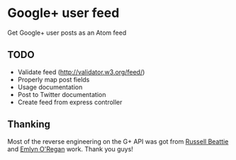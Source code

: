 # Google+ user feed

Get Google+ user posts as an Atom feed

## TODO

- Validate feed (http://validator.w3.org/feed/)
- Properly map post fields
- Usage documentation
- Post to Twitter documentation
- Create feed from express controller

## Thanking

Most of the reverse engineering on the G+ API was got from [Russell Beattie](https://github.com/russellbeattie/plusfeed) and [Emlyn O'Regan](http://point7.wordpress.com/2011/07/10/rudimentary-googleplus-api/) work. Thank you guys!
